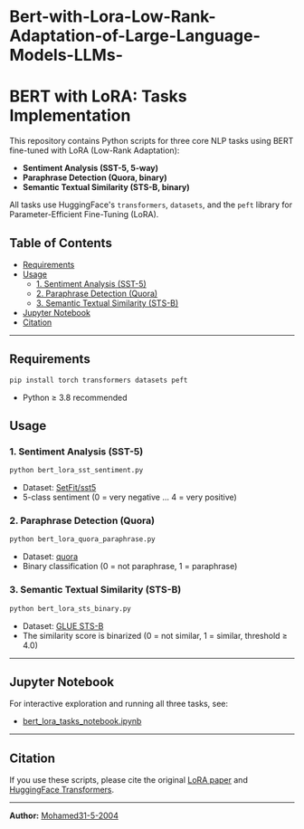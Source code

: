 # Bert-with-Lora-Low-Rank-Adaptation-of-Large-Language-Models-LLMs-
# BERT with LoRA: Tasks Implementation

This repository contains Python scripts for three core NLP tasks using BERT fine-tuned with LoRA (Low-Rank Adaptation):

- **Sentiment Analysis (SST-5, 5-way)**  
- **Paraphrase Detection (Quora, binary)**  
- **Semantic Textual Similarity (STS-B, binary)**  

All tasks use HuggingFace's `transformers`, `datasets`, and the `peft` library for Parameter-Efficient Fine-Tuning (LoRA).

## Table of Contents

- [Requirements](#requirements)
- [Usage](#usage)
  - [1. Sentiment Analysis (SST-5)](#1-sentiment-analysis-sst-5)
  - [2. Paraphrase Detection (Quora)](#2-paraphrase-detection-quora)
  - [3. Semantic Textual Similarity (STS-B)](#3-semantic-textual-similarity-sts-b)
- [Jupyter Notebook](#jupyter-notebook)
- [Citation](#citation)

---

## Requirements

```bash
pip install torch transformers datasets peft
```

- Python ≥ 3.8 recommended

## Usage

### 1. Sentiment Analysis (SST-5)

```bash
python bert_lora_sst_sentiment.py
```
- Dataset: [SetFit/sst5](https://huggingface.co/datasets/SetFit/sst5)
- 5-class sentiment (0 = very negative ... 4 = very positive)

### 2. Paraphrase Detection (Quora)

```bash
python bert_lora_quora_paraphrase.py
```
- Dataset: [quora](https://huggingface.co/datasets/quora)
- Binary classification (0 = not paraphrase, 1 = paraphrase)

### 3. Semantic Textual Similarity (STS-B)

```bash
python bert_lora_sts_binary.py
```
- Dataset: [GLUE STS-B](https://huggingface.co/datasets/glue/viewer/stsb)
- The similarity score is binarized (0 = not similar, 1 = similar, threshold ≥ 4.0)

---

## Jupyter Notebook

For interactive exploration and running all three tasks, see:

- [bert_lora_tasks_notebook.ipynb](./bert_lora_tasks_notebook.ipynb)

---

## Citation

If you use these scripts, please cite the original [LoRA paper](https://arxiv.org/abs/2106.09685) and [HuggingFace Transformers](https://github.com/huggingface/transformers).

---

**Author:** [Mohamed31-5-2004](https://github.com/Mohamed31-5-2004)
